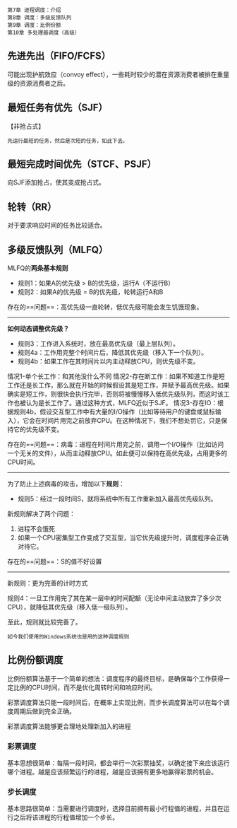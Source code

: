 ```ad-abstract
第7章 进程调度：介绍
第8章 调度：多级反馈队列
第9章 调度：比例份额
第10章 多处理器调度（高级）
```


## 先进先出（FIFO/FCFS）

可能出现护航效应（convoy effect），一些耗时较少的潜在资源消费者被排在重量级的资源消费者之后。

## 最短任务有优先（SJF）

【非抢占式】

`先运行最短的任务，然后是次短的任务，如此下去。`

## 最短完成时间优先（STCF、PSJF）

向SJF添加抢占，使其变成抢占式。

## 轮转（RR）

对于要求响应时间的任务比较适合。

## 多级反馈队列（MLFQ）

MLFQ的**两条基本规则**
- 规则1：如果A的优先级 > B的优先级，运行A（不运行B）
- 规则2：如果A的优先级 = B的优先级，轮转运行A和B

存在的==问题==：高优先级一直轮转，低优先级可能会发生饥饿现象。

---

**如何动态调整优先级？**
- 规则3：工作进入系统时，放在最高优先级（最上层队列）。
- 规则4a：工作用完整个时间片后，降低其优先级（移入下一个队列）。
- 规则4b：如果工作在其时间片以内主动释放CPU，则优先级不变。

情况1-单个长工作：和其他没什么不同
情况2-存在断工作：如果不知道工作是短工作还是长工作，那么就在开始的时候假设其是短工作，并赋予最高优先级。如果确实是短工作，则很快会执行完毕，否则将被慢慢移入低优先级队列，而这时该工作也被认为是长工作了。通过这种方式，MLFQ近似于SJF。
情况3-存在IO：根据规则4b，假设交互型工作中有大量的I/O操作（比如等待用户的键盘或鼠标输入），它会在时间片用完之前放弃CPU。在这种情况下，我们不想处罚它，只是保持它的优先级不变。

存在的==问题==：病毒：进程在时间片用完之前，调用一个I/O操作（比如访问一个无关的文件），从而主动释放CPU。如此便可以保持在高优先级，占用更多的CPU时间。

---

为了防止上述病毒的攻击，增加以下**规则**：
- 规则5：经过一段时间S，就将系统中所有工作重新加入最高优先级队列。

新规则解决了两个问题：
1. 进程不会饿死
2. 如果一个CPU密集型工作变成了交互型，当它优先级提升时，调度程序会正确对待它。

存在的==问题==：S的值不好设置

---

新规则：更为完善的计时方式

规则4：一旦工作用完了其在某一层中的时间配额（无论中间主动放弃了多少次CPU），就降低其优先级（移入低一级队列）。

至此，规则就比较完善了。

```ad-tip
如今我们使用的Windows系统也是用的这种调度规则
```

## 比例份额调度

比例份额算法基于一个简单的想法：调度程序的最终目标，是确保每个工作获得一定比例的CPU时间，而不是优化周转时间和响应时间。

彩票调度算法只能一段时间后，在概率上实现比例，而步长调度算法可以在每个调度周期后做到完全正确。

彩票调度算法能够更合理地处理新加入的进程

### 彩票调度

基本思想很简单：每隔一段时间，都会举行一次彩票抽奖，以确定接下来应该运行哪个进程。越是应该频繁运行的进程，越是应该拥有更多地赢得彩票的机会。

### 步长调度

基本思路很简单：当需要进行调度时，选择目前拥有最小行程值的进程，并且在运行之后将该进程的行程值增加一个步长。